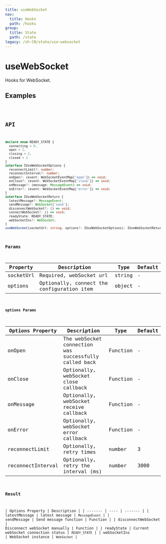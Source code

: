 ```yaml
---
title: useWebSocket
nav:
  title: Hooks
  path: /hooks
group:
  title: State
  path: /state
legacy: /zh-CN/state/use-websocket
---
```


# useWebSocket

Hooks for WebSocket.

## Examples

<code src="./demo/demo1.tsx" />

## API

```typescript
declare enum READY_STATE {
  connecting = 0,
  open = 1,
  closing = 2,
  closed = 3
}
interface IUseWebSocketOptions {
  reconnectLimit?: number;
  reconnectInterval?: number;
  onOpen?: (event: WebSocketEventMap['open']) => void;
  onClose?: (event: WebSocketEventMap['close']) => void;
  onMessage?: (message: MessageEvent) => void;
  onError?: (event: WebSocketEventMap['error']) => void;
}
interface IUseWebSocketReturn {
  latestMessage?: MessageEvent;
  sendMessage?: WebSocket['send'];
  disconnectWebSocket?: () => void;
  connectWebSocket?: () => void;
  readyState: READY_STATE;
  webSocketIns?: WebSocket;
}
useWebSocket(socketUrl: string, options?: IUseWebSocketOptions): IUseWebSocketReturn;
```

### Params

| Property | Description | Type | Default |
|---------|----------------------------------------------|------------------------|--------|
| socketUrl | Required, webSocket url | string | - |
| options | Optionally, connect the configuration item | object | - |


#### options Params

| Options Property | Description | Type | Default |
|---------|----------------------------------------------|------------------------|--------|
| onOpen | The webSocket connection was successfully called back | Function | - |
| onClose | Optionally, webSocket close callback | Function | - |
| onMessage | Optionally, webSocket receive callback | Function | - |
| onError | Optionally, webSocket error callback | Function | - |
| reconnectLimit | Optionally, retry times | number | 3 |
| reconnectInterval | Optionally, retry the interval (ms) | number | 3000 |


### Result

| Options Property | Description |
| ------- | ---- | ------- |
| latestMessage | latest message | `MessageEvent` |
| sendMessage | Send message function | Function |
| disconnectWebSocket | Disconnect webSocket manually | Function |
| readyState | Current webSocket connection status | `READY_STATE` |
| webSocketIns | WebSocket instance | `WebSocket` |
